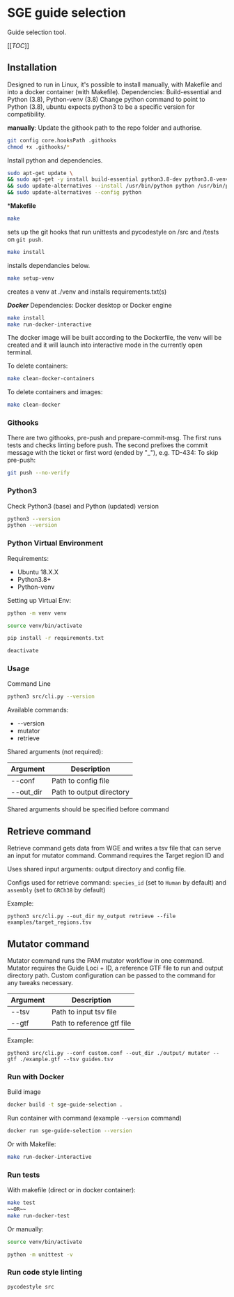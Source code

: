 # SGE guide selection

Guide selection tool.

[[_TOC_]]

## Installation
Designed to run in Linux, it's possible to install manually, with Makefile and into a docker container (with Makefile).
Dependencies:
Build-essential and Python (3.8), Python-venv (3.8)
Change python command to point to Python (3.8), ubuntu expects python3 to be a specific version for compatibility.

**manually**:
Update the githook path to the repo folder and authorise.
```sh
git config core.hooksPath .githooks
chmod +x .githooks/*
```
Install python and dependencies.
```sh
sudo apt-get update \
&& sudo apt-get -y install build-essential python3.8-dev python3.8-venv \
&& sudo update-alternatives --install /usr/bin/python python /usr/bin/python3.8 2  \
&& sudo update-alternatives --config python
```

***Makefile**
```sh
make
``` 
sets up the git hooks that run unittests and pycodestyle on /src and /tests on ```git push```.
```sh
make install
``` 
installs dependancies below.
```sh
make setup-venv
``` 
creates a venv at ./venv and installs requirements.txt(s)

***Docker***
Dependencies: Docker desktop or Docker engine

```sh
make install
make run-docker-interactive
```
The docker image will be built according to the Dockerfile, the venv will be created and it will launch into interactive mode in the currently open terminal.

To delete containers:
```sh
make clean-docker-containers
```
To delete containers and images:
```sh
make clean-docker
```


### Githooks
There are two githooks, pre-push and prepare-commit-msg.
The first runs tests and checks linting before push.
The second prefixes the commit message with the ticket or first word (ended by "_"), e.g. TD-434: 
To skip pre-push:
```sh
git push --no-verify
```

### Python3
Check Python3 (base) and Python (updated) version

```sh
python3 --version
python --version
```


### Python Virtual Environment
Requirements:

- Ubuntu 18.X.X 
- Python3.8+
- Python-venv

Setting up Virtual Env:

```sh
python -m venv venv

source venv/bin/activate

pip install -r requirements.txt

deactivate
```


### Usage

Command Line

```sh
python3 src/cli.py --version
```

Available commands:
- --version
- mutator
- retrieve

Shared arguments (not required):

| Argument   | Description               |
|------------|---------------------------|
| --conf     | Path to config file       |
| --out_dir  | Path to output directory  |

Shared arguments should be specified before command

## Retrieve command
Retrieve command gets data from WGE and writes a tsv file that can serve an input for mutator command. 
Command requires the Target region ID and

Uses shared input arguments: output directory and config file.

Configs used for retrieve command: ``species_id`` (set to ``Human`` by default) and ``assembly`` (set to ``GRCh38`` by default)

Example:
```
python3 src/cli.py --out_dir my_output retrieve --file examples/target_regions.tsv
```


## Mutator command
Mutator command runs the PAM mutator workflow in one command. 
Mutator requires the Guide Loci + ID, a reference GTF file to run and output directory path. 
Custom configuration can be passed to the command for any tweaks necessary.

| Argument | Description                |
|----------|----------------------------|
| --tsv    | Path to input tsv file     |
| --gtf    | Path to reference gtf file |

Example:
```
python3 src/cli.py --conf custom.conf --out_dir ./output/ mutator --gtf ./example.gtf --tsv guides.tsv 
```



### Run with Docker

Build image 
```sh
docker build -t sge-guide-selection .
```

Run container with command (example `--version` command)
```sh
docker run sge-guide-selection --version
```

Or with Makefile:
```sh
make run-docker-interactive
```

### Run tests
With makefile (direct or in docker container):
```sh
make test
~~OR~~
make run-docker-test
```
Or manually:
```sh
source venv/bin/activate

python -m unittest -v
```

### Run code style linting
```sh
pycodestyle src
```

